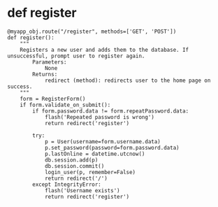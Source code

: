 # def register    
    @myapp_obj.route("/register", methods=['GET', 'POST'])
    def register():
        """
        Registers a new user and adds them to the database. If unsuccessful, prompt user to register again.
            Parameters:
                None
            Returns:
                redirect (method): redirects user to the home page on success.
        """
        form = RegisterForm()
        if form.validate_on_submit():
            if form.password.data != form.repeatPassword.data:
                flash('Repeated password is wrong')
                return redirect('register')

            try:
                p = User(username=form.username.data)
                p.set_password(password=form.password.data)
                p.lastOnline = datetime.utcnow()
                db.session.add(p)
                db.session.commit()
                login_user(p, remember=False)
                return redirect('/')
            except IntegrityError:
                flash('Username exists')
                return redirect('register')